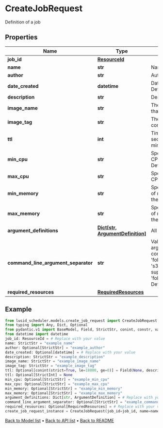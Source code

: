 # CreateJobRequest

Definition of a job
## Properties
Name | Type | Description | Notes
------------ | ------------- | ------------- | -------------
**job_id** | [**ResourceId**](ResourceId.md) |  | 
**name** | **str** | Name of the job | 
**author** | **str** | Author of the job | [optional] 
**date_created** | **datetime** | Date when job was created. Defaults to now. | [optional] 
**description** | **str** | Description of this job | 
**image_name** | **str** | The name of the Docker image that contains this job | 
**image_tag** | **str** | The tag of the Docker image that contains this job | 
**ttl** | **int** | Time To Live of the job run in seconds Defaults to 5 minutes(300) | [optional] 
**min_cpu** | **str** | Specifies  minimum number of CPUs to be allocated for the job Default to 2 | [optional] 
**max_cpu** | **str** | Specifies  maximum number of CPUs to be allocated for the job | [optional] 
**min_memory** | **str** | Specifies the minimum amount of memory  to be allocated for the job | [optional] 
**max_memory** | **str** | Specifies the maximum amount of memory to be allocated for the job | [optional] 
**argument_definitions** | [**Dict[str, ArgumentDefinition]**](ArgumentDefinition.md) | All arguments for this job to run | 
**command_line_argument_separator** | **str** | Value to separate command line arguments e.g : If a job has a command line argument named &#39;folder&#39; and the runtime value is &#39;s3://path&#39; then this would be supplied to the command as &#39;folder{separatorValue}s3://path&#39; Default to a space | [optional] 
**required_resources** | [**RequiredResources**](RequiredResources.md) |  | [optional] 
## Example

```python
from lusid_scheduler.models.create_job_request import CreateJobRequest
from typing import Any, Dict, Optional
from pydantic.v1 import BaseModel, Field, StrictStr, conint, constr, validator
from datetime import datetime
job_id: ResourceId = # Replace with your value
name: StrictStr = "example_name"
author: Optional[StrictStr] = "example_author"
date_created: Optional[datetime] = # Replace with your value
description: StrictStr = "example_description"
image_name: StrictStr = "example_image_name"
image_tag: StrictStr = "example_image_tag"
ttl: Optional[conint(strict=True, le=18000, ge=0)] = Field(None, description="Time To Live of the job run in seconds Defaults to 5 minutes(300)")
ttl: Optional[StrictInt] = None
min_cpu: Optional[StrictStr] = "example_min_cpu"
max_cpu: Optional[StrictStr] = "example_max_cpu"
min_memory: Optional[StrictStr] = "example_min_memory"
max_memory: Optional[StrictStr] = "example_max_memory"
argument_definitions: Dict[str, ArgumentDefinition] = # Replace with your value
command_line_argument_separator: Optional[StrictStr] = "example_command_line_argument_separator"
required_resources: Optional[RequiredResources] = # Replace with your value
create_job_request_instance = CreateJobRequest(job_id=job_id, name=name, author=author, date_created=date_created, description=description, image_name=image_name, image_tag=image_tag, ttl=ttl, min_cpu=min_cpu, max_cpu=max_cpu, min_memory=min_memory, max_memory=max_memory, argument_definitions=argument_definitions, command_line_argument_separator=command_line_argument_separator, required_resources=required_resources)

```

[Back to Model list](../README.md#documentation-for-models) &#8226; [Back to API list](../README.md#documentation-for-api-endpoints) &#8226; [Back to README](../README.md)

